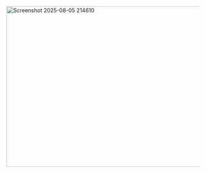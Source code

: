 <img width="639" height="420" alt="Screenshot 2025-08-05 214610" src="https://github.com/user-attachments/assets/a0fcd6c0-c1b7-43b3-b291-d45928026a67" />
